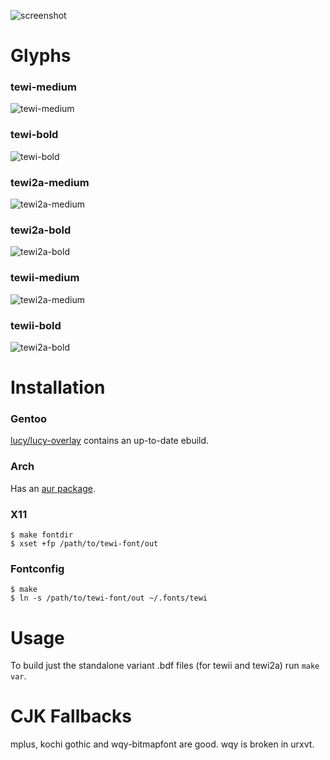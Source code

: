 ![screenshot](https://luz.lu/tewi/tewi.png)

# Glyphs
### tewi-medium
![tewi-medium](https://luz.lu/tewi/tewi-medium-11.png)

### tewi-bold
![tewi-bold](https://luz.lu/tewi/tewi-bold-11.png)

### tewi2a-medium
![tewi2a-medium](https://luz.lu/tewi/tewi2a-medium-11.png)

### tewi2a-bold
![tewi2a-bold](https://luz.lu/tewi/tewi2a-bold-11.png)

### tewii-medium
![tewi2a-medium](https://luz.lu/tewi/tewii-medium-11.png)

### tewii-bold
![tewi2a-bold](https://luz.lu/tewi/tewii-bold-11.png)

# Installation
### Gentoo
[lucy/lucy-overlay](https://github.com/lucy/lucy-overlay)
contains an up-to-date ebuild.

### Arch
Has an [aur package](https://aur.archlinux.org/packages/bdf-tewi-git/).

### X11
```
$ make fontdir
$ xset +fp /path/to/tewi-font/out
```

### Fontconfig
```
$ make
$ ln -s /path/to/tewi-font/out ~/.fonts/tewi
```

# Usage
To build just the standalone variant .bdf files
(for tewii and tewi2a)
run `make var`.

# CJK Fallbacks
mplus, kochi gothic and wqy-bitmapfont are good.
wqy is broken in urxvt.
